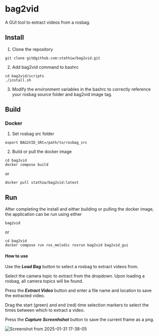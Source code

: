 # bag2vid
A GUI tool to extract videos from a rosbag.



## Install
1. Clone the repository
```
git clone git@github.com:stathiw/bag2vid.git
```
2. Add bag2vid command to bashrc
```
cd bag2vid/scripts
./install.sh
```
3. Modify the environment variables in the bashrc to correctly reference your rosbag source folder and bag2vid image tag.

## Build

### Docker

1. Set rosbag src folder
```
export BAG2VID_SRC=/path/to/rosbag_src
```
2. Build or pull the docker image
```
cd bag2vid
docker compose build
```
or
```
docker pull stathiw/bag2vid:latest
```
## Run
After completing the install and either building or pulling the docker image, the application can be run using either
```
bag2vid
```
or
```
cd bag2vid
docker compose run ros_melodic rosrun bag2vid bag2vid_gui
```

#### How to use
Use the **_Load Bag_** button to select a rosbag to extract videos from.

Select the camera topic to extract from the dropdown.  Upon loading a rosbag, all camera topics will be found.

Press the **_Extract Video_** button and enter a file name and location to save the extracted video.

Drag the start (green) and end (red) time selection markers to select the times between which to extract a video.

Press the **_Capture Screenhshot_** button to save the current frame as a png.

![Screenshot from 2025-01-31 17-38-05](https://github.com/user-attachments/assets/da77686d-7cc9-47e7-90bd-b11bb74f710c)
